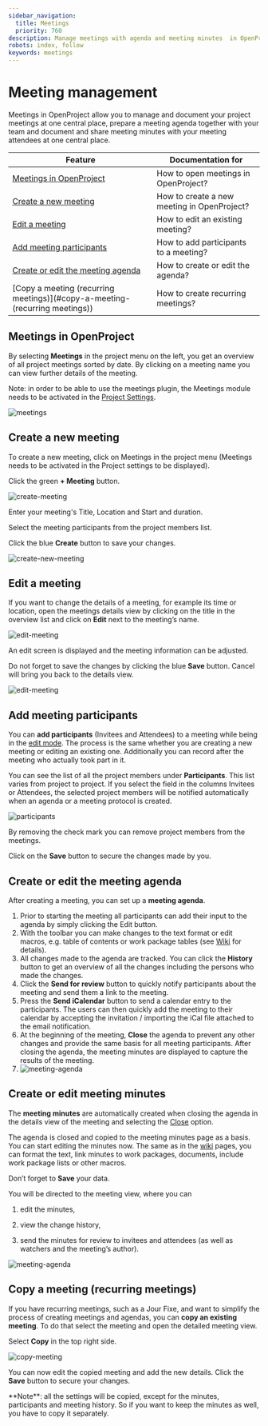 ```yaml
---
sidebar_navigation:
  title: Meetings
  priority: 760
description: Manage meetings with agenda and meeting minutes  in OpenProject.
robots: index, follow
keywords: meetings
---
```


# Meeting management

Meetings in OpenProject allow you to manage and document your project meetings at one central place, prepare a meeting agenda together with your team and document and share meeting minutes with your meeting attendees at one central place.

| Feature                                                      | Documentation for                           |
| ------------------------------------------------------------ | ------------------------------------------- |
| [Meetings in OpenProject](#meetings-in-OpenProject)          | How to open meetings in OpenProject?        |
| [Create a new meeting](#create-a-new-meeting)                | How to create a new meeting in OpenProject? |
| [Edit a meeting](#edit-a-meeting)                            | How to edit an existing meeting?            |
| [Add meeting participants](#add-meeting-participants)        | How to add participants to a meeting?       |
| [Create or edit the meeting agenda](#create-or-edit-the-meeting-agenda) | How to create or edit the agenda?           |
| [Copy a meeting (recurring meetings)](#copy-a-meeting-(recurring meetings)) | How to create recurring meetings?           |

## Meetings in OpenProject

By selecting **Meetings** in the project menu on the left, you get an overview of all project meetings sorted by date. By clicking on a meeting name you can view further details of the meeting.

Note: in order to be able to use the meetings plugin, the Meetings module needs to be activated in the [Project Settings](../projects).

![meetings](1567598397931.png)

## Create a new meeting

To create a new meeting, click on Meetings in the project menu (Meetings needs to be activated in the Project settings to be displayed).

Click the green **+ Meeting** button.

![create-meeting](create-meeting.png)

Enter your meeting's Title, Location and Start and duration.

Select the meeting participants from the project members list.

Click the blue **Create** button to save your changes.

![create-new-meeting](1567430908286.png)

## Edit a meeting

If you want to change the details of a meeting, for example its time or location, open the meetings details view by clicking on the title in the overview list and click on **Edit** next to the meeting’s name.

![edit-meeting](edit-meeting.png)

An edit screen is displayed and the meeting information can be adjusted.

Do not forget to save the changes by clicking the blue **Save** button. Cancel will bring you back to the details view.

![edit-meeting](1567598762132.png)

## Add meeting participants

You can **add participants** (Invitees and Attendees) to a meeting while being in the [edit mode](#edit-a-meeting). The process is the same whether you are creating a new meeting or editing an existing one. Additionally you can record after the meeting who actually took part in it.

You can see the list of all the project members under **Participants**. This list varies from project to project. If you select the field in the columns Invitees or Attendees, the selected project members will be notified automatically when an agenda or a meeting protocol is created.

![participants](1567599156831.png)

By removing the check mark you can remove project members from the meetings.

Click on the **Save** button to secure the changes made by you.

## Create or edit the meeting agenda

After creating a meeting, you can set up a **meeting agenda**.

1. Prior to starting the meeting all participants can add their input to the agenda by simply clicking the Edit button.
2. With the toolbar you can make changes to the text format or edit macros, e.g. table of contents or work package tables (see [Wiki](#wiki) for details).
3. All changes made to the agenda are tracked. You can click the **History** button to get an overview of all the changes including the persons who made the changes.
4. Click the **Send for review** button to quickly notify participants about the meeting and send them a link to the meeting.
5. Press the **Send iCalendar** button to send a calendar entry to the participants. The users can then quickly add the meeting to their calendar by accepting the invitation / importing the iCal file attached to the email notification.
6. At the beginning of the meeting, **Close** the agenda to prevent any other changes and provide the same basis for all meeting participants. After closing the agenda, the meeting minutes are displayed to capture the results of the meeting.
7. ![meeting-agenda](meeting-agenda.png)

## Create or edit meeting minutes

The **meeting minutes** are automatically created when closing the agenda in the details view of the meeting and selecting the [Close](#create-or-edit-the-meeting-agenda) option.

The agenda is closed and copied to the meeting minutes page as a basis. You can start editing the minutes now. The same as in the [wiki](#wiki) pages, you can format the text, link minutes to work packages, documents, include work package lists or other macros.

Don’t forget to **Save** your data.

You will be directed to the meeting view, where you can

1. edit the minutes,

2. view the change history,

3. send the minutes for review to invitees and attendees (as well as watchers and the meeting’s author).

![meeting-agenda](meeting-agenda-1567601684299.png)

## Copy a meeting (recurring meetings)

If you have recurring meetings, such as a Jour Fixe, and want to simplify the process of creating meetings and agendas, you can **copy an existing meeting**. To do that select the meeting and open the detailed meeting view.

Select **Copy** in the top right side.

![copy-meeting](copy-meeting.png)

You can now edit the copied meeting and add the new details. Click the **Save** button to secure your changes.

<div class="alert alert-info" role="alert">
**Note**: all the settings will be copied, except for the minutes, participants and meeting history. So if you want to keep the minutes as well, you have to copy it separately.


</div>


